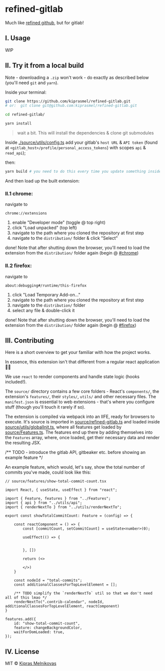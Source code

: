 # refined-gitlab

Much like [refined github](https://github.com/sindresorhus/refined-github), but for gitlab!

## I. Usage

WIP

## II. Try it from a local build

Note - downloading a `.zip` won't work - do exactly as described below (you'll need `git` and `yarn`).

Inside your terminal:

```sh
git clone https://github.com/kiprasmel/refined-gitlab.git
# or:  git clone git@github.com:kiprasmel/refined-gitlab.git

cd refined-gitlab/

yarn install
```

> wait a bit. This will install the dependencies & clone git submodules

Inside [./source/utils/config.ts](./source/utils/config.ts) add your gitlab's `host URL` & `API token` (found at `<gitlab_host>/profile/personal_access_tokens`) with scopes `api` & `read_api`);

then:

```sh
yarn build # you need to do this every time you update something inside this repository
```

And then load up the built extension:

### II.1 chrome:

navigate to

```
chrome://extensions
```

1. enable "Developer mode" (toggle @ top right)
1. click "Load unpacked" (top left)
1. navigate to the path where you cloned the repository at first step
1. navigate to the `distribution/` folder & click "Select"

done! Note that after shutting down the browser, you'll need to load the extension from the `distribution/` folder again (begin @ [#chrome](#ii.1-chrome))

### II.2 firefox:

navigate to

```
about:debugging#/runtime/this-firefox
```

1. click "Load Temporary Add-on..."
1. navigate to the path where you cloned the repository at first step
1. navigate to the `distribution/` folder
1. select any file & double-click it

done! Note that after shutting down the browser, you'll need to load the extension from the `distribution/` folder again (begin @ [#firefox](#ii.2-firefox))

## III. Contributing

Here is a short overview to get your familiar with how the project works.

In essence, this extension isn't that different from a regular react application 🤷‍♀️

We use `react` to render components and handle state logic (hooks included!).

The `source/` directory contains a few core folders - React's `components/`, the extension's `features/`, their `styles/`,  `utils/` and other necessary files. The `manifest.json` is essential to web extensions - that's where you configure stuff (though you'll touch it rarely if so).

The extension is compiled via webpack into an IIFE, ready for browsers to execute. It's source is imported in [source/refined-gitlab.ts](source/refined-gitlab.ts) and loaded inside [source/utils/globalInit.ts](source/utils/globalInit.ts), where all features get loaded by [source/Features.ts](source/Features.ts). The features end up there by adding themselves into the `Features` array, where, once loaded, get their necessary data and render the resulting JSX.

/** TODO - introduce the gitlab API, gitbeaker etc. before showing an example feature */

An example feature, which would, let's say, show the total number of commits you've made, could look like this:

```tsx
// source/features/show-total-commit-count.tsx

import React, { useState, useEffect } from "react";

import { Feature, features } from "../Features";
import { api } from "../utils/api";
import { renderNextTo } from "../utils/renderNextTo";

export const showTotalCommitCount: Feature = (config) => {

	const reactComponent = () => {
		const [commitCount, setCommitCount] = useState<number>(0);

		useEffect(() => {


		}, [])

		return (<>

		</>)
	}

	const nodeId = "total-commits";
	const additionalClassesForTopLevelElement = [];

	/** TODO simplify the `renderNextTo` util so that we don't need all of this lmao */
	renderNextTo(".contrib-calendar", nodeId, additionalClassesForTopLevelElement, reactComponent)
}

features.add({
	id: "show-total-commit-count",
	feature: changeBackgroundColor,
	waitForDomLoaded: true,
});

```

## IV. License

MIT © [Kipras Melnikovas](https://gitlab.com/kiprasmel)
